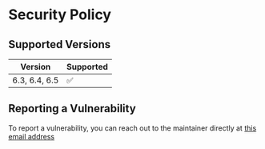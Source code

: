 # Security Policy

## Supported Versions

| Version       | Supported          |
| ------------- | ------------------ |
| 6.3, 6.4, 6.5 | :white_check_mark: |

## Reporting a Vulnerability

To report a vulnerability, you can reach out to the maintainer directly at [this email address](mailto:wojtekx.tx@gmail.com)
